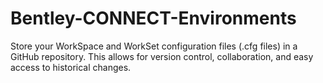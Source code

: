 # Bentley-CONNECT-Environments
Store your WorkSpace and WorkSet configuration files (.cfg files) in a GitHub repository. This allows for version control, collaboration, and easy access to historical changes.

